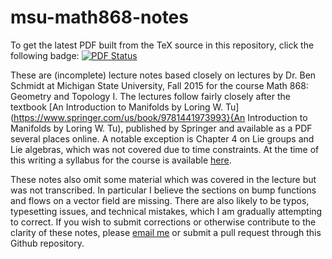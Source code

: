 # msu-math868-notes
To get the latest PDF built from the TeX source in this repository, click the following badge:
[![PDF Status](https://www.sharelatex.com/github/repos/csboling/msu-math868-notes/builds/latest/badge.svg)](https://www.sharelatex.com/github/repos/csboling/msu-math868-notes/builds/latest/output.pdf)

These are (incomplete) lecture notes based closely on lectures by
Dr. Ben Schmidt at Michigan State University, Fall 2015 for the course
Math 868: Geometry and Topology I. The lectures follow fairly closely
after the textbook [An Introduction
  to Manifolds by Loring W. Tu](https://www.springer.com/us/book/9781441973993}{An Introduction
  to Manifolds by Loring W. Tu), published by Springer and available
as a PDF several places online. A notable exception is Chapter 4 on
Lie groups and Lie algebras, which was not covered due to time
constraints. At the time of this writing a syllabus for the course is
available [here](http://users.math.msu.edu/users/schmidt/syllabus-868f15.pdf).

These notes also omit some material which was covered in the lecture
but was not transcribed. In particular I believe the sections on bump
functions and flows on a vector field are missing. There are also
likely to be typos, typesetting issues, and technical mistakes, which
I am gradually attempting to correct. If you wish to submit corrections or otherwise contribute to the
clarity of these notes, please [email me](mailto:bolingc1@msu.edu) or
submit a pull request through this Github repository.
